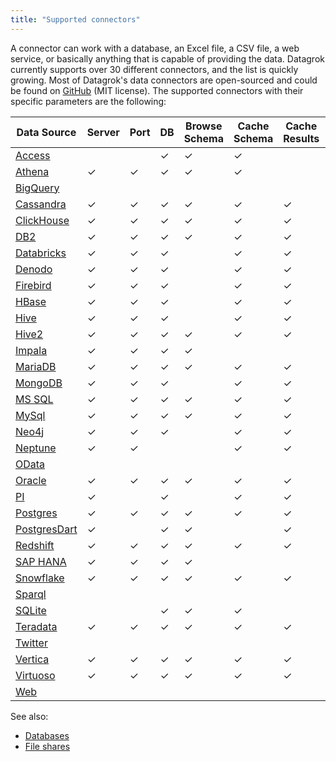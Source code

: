 ```yaml
---
title: "Supported connectors"
---
```



A connector can work with a database, an Excel file, a CSV file, a web service,
or basically anything that is capable of providing the data. Datagrok currently
supports over 30 different connectors, and the list is quickly growing. Most of
Datagrok's data connectors are open-sourced and could be found on
[GitHub](https://github.com/datagrok-ai/public/tree/master/connectors) (MIT
license). The supported connectors with their specific parameters are the
following:

| Data Source                      |  Server | Port | DB  | Browse Schema | Cache Schema | Cache Results | SSL | Connection String | Login | Password | Other Parameters                                       |
|----------------------------------|-------|------|-----|---------------|--------------|---------------|-----|-------------------|-------|----------|--------------------------------------------------------|
| [Access](./access.md)            |         |      | ✓   | ✓             | ✓            |               |     | ✓                 | ✓     | ✓        |                                                        |
| [Athena](./athena.md)            |  ✓      | ✓    | ✓   | ✓             | ✓            |               |     | ✓                 |       |          | [See the list](./athena.md)                            |
| [BigQuery](./bigquery.md)        |         |      |     |               |              |               |     | ✓                 | ✓     | ✓        | [See the list](./bigquery.md#connection-parameters)    |
| [Cassandra](./cassandra.md)      |  ✓      | ✓    | ✓   | ✓             | ✓            | ✓             | ✓   | ✓                 | ✓     | ✓        |                                                        |
| [ClickHouse](./clickhouse.md)    |  ✓      | ✓    | ✓   | ✓             | ✓            | ✓             | ✓   | ✓                 | ✓     | ✓        |                                                        |
| [DB2](./db2.md)                  |  ✓      | ✓    | ✓   | ✓             | ✓            | ✓             | ✓   | ✓                 | ✓     | ✓        |                                                        |
| [Databricks](./databricks.md)            |  ✓      | ✓    | ✓   |               | ✓            | ✓             | ✓   | ✓                 |      |         |                                                        |
| [Denodo](./denodo.md)            |  ✓      | ✓    | ✓   |               | ✓            | ✓             | ✓   | ✓                 | ✓     | ✓        |                                                        |
| [Firebird](./firebird.md)        |  ✓      | ✓    | ✓   |               | ✓            | ✓             |     | ✓                 | ✓     | ✓        |                                                        |
| [HBase](./hbase.md)              |  ✓      | ✓    | ✓   |               | ✓            | ✓             | ✓   | ✓                 | ✓     | ✓        |                                                        |
| [Hive](./hive.md)                |  ✓      | ✓    | ✓   |               | ✓            | ✓             | ✓   | ✓                 | ✓     | ✓        |                                                        |
| [Hive2](./hive2.md)              |  ✓      | ✓    | ✓   | ✓             | ✓            | ✓             | ✓   | ✓                 | ✓     | ✓        |                                                        |
| [Impala](./impala.md)            |  ✓      | ✓    | ✓   | ✓             |              |               |     | ✓                 | ✓     | ✓        | [See the list](./impala.md#connection-parameters)      |
| [MariaDB](./mariadb.md)          |  ✓      | ✓    | ✓   | ✓             | ✓            | ✓             | ✓   | ✓                 | ✓     | ✓        |                                                        |
| [MongoDB](./mongodb.md)          |  ✓      | ✓    | ✓   |               | ✓            | ✓             |     | ✓                 | ✓     | ✓        ||
| [MS SQL](./mssql.md)             |  ✓      | ✓    | ✓   | ✓             | ✓            | ✓             | ✓   | ✓                 | ✓     | ✓        ||
| [MySql](./mysql.md)              |  ✓      | ✓    | ✓   | ✓             | ✓            | ✓             | ✓   | ✓                 | ✓     | ✓        |                                                        |
| [Neo4j](./neo4j.md)              |  ✓      | ✓    | ✓   |               | ✓            | ✓             | ✓   | ✓                 | ✓     | ✓        |                                                        |
| [Neptune](./neptune.md)          |  ✓      | ✓    |     |               | ✓            | ✓             |     | ✓                 |       |          | [See the list](./neptune.md#connection-parameters)     |
| [OData](./odata.md)                |        |      |     |               |              |               |     |                   |       |          | [See the list](./odata.md#connection-parameters)       |
| [Oracle](./oracle.md)            |  ✓      | ✓    | ✓   | ✓             | ✓            | ✓             | ✓   | ✓                 | ✓     | ✓        |                                                        |
| [PI](./pi.md)                    |  ✓      |      | ✓   |               | ✓            | ✓             |     | ✓                 | ✓     | ✓        | [See the list](./pi.md#connection-parameters)          |
| [Postgres](./postgres.md)        |  ✓      | ✓    | ✓   | ✓             | ✓            | ✓             | ✓   | ✓                 | ✓     | ✓        |                                                        |
| [PostgresDart](./postgres.md)    |  ✓      |      | ✓   | ✓             |              | ✓             | ✓   |                   | ✓     | ✓        |                                                        |
| [Redshift](./redshift.md)        |  ✓      | ✓    | ✓   | ✓             | ✓            | ✓             | ✓   | ✓                 | ✓     | ✓        |                                                        |
| [SAP HANA](./sap-hana.md)        |  ✓      | ✓    | ✓   | ✓             |              |               |     |                   | ✓     | ✓        | [See the list](./sap-hana.md#connection-parameters)    |
| [Snowflake](./snowflake.md)      |  ✓      | ✓    | ✓   | ✓             | ✓            | ✓             | ✓   | ✓                 | ✓     | ✓        |                                                        |
| [Sparql](./sparql.md)            |          |      |     |               |              |               |     |                   |       |          | [See the list](./sparql.md#connection-parameters)      |
| [SQLite](./sqlite.md)            |         |      | ✓   | ✓             | ✓            |               |     | ✓                 | ✓     | ✓        |                                                        |
| [Teradata](./teradata.md)        |  ✓      | ✓    | ✓   | ✓             | ✓            | ✓             | ✓   | ✓                 | ✓     | ✓        |                                                        |
| [Twitter](./twitter.md)           |        |      |     |               |              |               |     |                   |       |          | [See the list](./twitter.md#connection-parameters)     |
| [Vertica](./vertica.md)          |  ✓      | ✓    | ✓   | ✓             | ✓            | ✓             | ✓   | ✓                 | ✓     | ✓        |                                                        |
| [Virtuoso](./virtuoso.md)        |  ✓      | ✓    | ✓   | ✓             | ✓            | ✓             | ✓   | ✓                 | ✓     | ✓        |                                                        |
| [Web](./web.md)                    |        |      |     |               |              |               |     |                   |       |          | [See the list](./web.md#connection-parameters)         |

See also:

* [Databases](../databases.md)
* [File shares](../../files/files.md)
